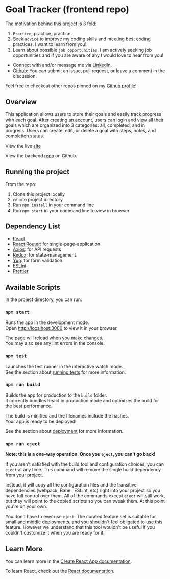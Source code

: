 # Goal Tracker (frontend repo)

The motivation behind this project is 3 fold:
1. `Practice`, practice, practice.
2. Seek `advice` to improve my coding skills and meeting best coding practices. I want to learn from you!
4. Learn about possible `job opportunities`. I am actively seeking job opportunities and if you are aware of any I would love to hear from you!

  - Connect with and/or message me via [LinkedIn](https://www.linkedin.com/in/austin-carman/).
  - [Github](https://github.com/austin-carman/sunset-woods): You can submit an issue, pull request, or leave a comment in the discussion.
  
Feel free to checkout other repos pinned on my [Github profile](https://github.com/austin-carman/)!

## Overview

This application allows users to store their goals and easily track progress with each goal. After creating an account, users can login and view all their goals which are organized into 3 categories: all, completed, and in progress. Users can create, edit, or delete a goal with steps, notes, and completion status.

View the live [site](https://goals-fe.vercel.app/)

View the backend [repo](https://github.com/austin-carman/goals-be) on Github.

## Running the project

From the repo:
  1. Clone this project locally
  2. `cd` into project directory
  2. Run `npm install` in your command line
  3. Run `npm start` in your command line to view in browser

## Dependency List

- [React](https://react.dev/)
- [React Router](https://reactrouter.com/en/main): for single-page-application
- [Axios](https://axios-http.com/docs/intro): for API requests
- [Redux](https://redux.js.org/): for state-management
- [Yup](https://www.npmjs.com/package/yup): for form validation
- [ESLint](https://eslint.org/)
- [Prettier](https://prettier.io/)

## Available Scripts

In the project directory, you can run:

### `npm start`

Runs the app in the development mode.\
Open [http://localhost:3000](http://localhost:3000) to view it in your browser.

The page will reload when you make changes.\
You may also see any lint errors in the console.

### `npm test`

Launches the test runner in the interactive watch mode.\
See the section about [running tests](https://facebook.github.io/create-react-app/docs/running-tests) for more information.

### `npm run build`

Builds the app for production to the `build` folder.\
It correctly bundles React in production mode and optimizes the build for the best performance.

The build is minified and the filenames include the hashes.\
Your app is ready to be deployed!

See the section about [deployment](https://facebook.github.io/create-react-app/docs/deployment) for more information.

### `npm run eject`

**Note: this is a one-way operation. Once you `eject`, you can't go back!**

If you aren't satisfied with the build tool and configuration choices, you can `eject` at any time. This command will remove the single build dependency from your project.

Instead, it will copy all the configuration files and the transitive dependencies (webpack, Babel, ESLint, etc) right into your project so you have full control over them. All of the commands except `eject` will still work, but they will point to the copied scripts so you can tweak them. At this point you're on your own.

You don't have to ever use `eject`. The curated feature set is suitable for small and middle deployments, and you shouldn't feel obligated to use this feature. However we understand that this tool wouldn't be useful if you couldn't customize it when you are ready for it.

## Learn More

You can learn more in the [Create React App documentation](https://facebook.github.io/create-react-app/docs/getting-started).

To learn React, check out the [React documentation](https://reactjs.org/).

